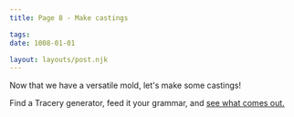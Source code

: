 ```yaml
---
title: Page 8 - Make castings

tags:
date: 1008-01-01

layout: layouts/post.njk
---
```


Now that we have a versatile mold, let's make some castings! 

Find a Tracery generator, feed it your grammar, and [see what comes out.](http://emptyjug.xxx/tracery/progzine)